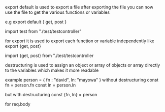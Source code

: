 export default is used to export a file 
after exporting the file you can now use the file to get the various functions or variables

e.g 
export default { 
    get, post
}

import test from "./test/testcontroller"

for export it is used to export each function or variable independently like
export {get, post}

import {get, post} from "./test/testcontroller


destructuring is used to assign an object or array of objects or array directly to the variables which makes it more readable

example
person = {
    fn : "david",
    ln: "mayowa"
}
without destructuring
const fn = person.fn
const ln = person.ln

but with destructuring
const {fn, ln} = person

for req.body


